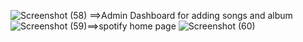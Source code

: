 ![Screenshot (58)](https://github.com/JinzJoseph/spotify-clone/assets/106639889/bb3c7897-2bb1-4986-a5c5-ed6959bf2e65) ==>Admin Dashboard for adding songs and album
![Screenshot (59)](https://github.com/JinzJoseph/spotify-clone/assets/106639889/9c468b38-7253-4795-b7c6-a14a2fcb0f1a)==>spotify home page
![Screenshot (60)](https://github.com/JinzJoseph/spotify-clone/assets/106639889/2953bbb4-f6f2-436c-8f13-4cc69d32957f)
